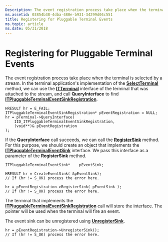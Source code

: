 ```yaml
---
Description: The event registration process take place when the terminal is selected by a stream.
ms.assetid: 03854b38-4dba-480e-b931-34299d04c551
title: Registering for Pluggable Terminal Events
ms.topic: article
ms.date: 05/31/2018
---
```


# Registering for Pluggable Terminal Events

The event registration process take place when the terminal is selected by a stream. In the terminal application's implementation of the [**SelectTerminal**](https://msdn.microsoft.com/library/ms732429(v=VS.85).aspx) method, we can use the [**ITTerminal**](https://msdn.microsoft.com/library/ms732646(v=VS.85).aspx) interface of the terminal that was attached to the stream, and call **QueryInterface** to find [**ITPluggableTerminalEventSinkRegistration**](/windows/desktop/api/msp/nn-msp-itpluggableterminaleventsinkregistration).

``` syntax
HRESULT hr = E_FAIL;
ITPluggableTerminalEventSinkRegistration* pEventRegistration = NULL;
hr = pTerminal->QueryInterface( 
    IID_ITPluggableTerminalEventSinkRegistration,
    (void**)& pEventRegistration
);
```

If the **QueryInterface** call succeeds, we can call the [**RegisterSink**](/windows/desktop/api/msp/nf-msp-itpluggableterminaleventsinkregistration-registersink) method. For this purpose, we should create an object that implements the [**ITPluggableTerminalEventSink**](/windows/desktop/api/msp/nn-msp-itpluggableterminaleventsink) interface. We pass this interface as a parameter of the **RegisterSink** method.

``` syntax
ITPluggableTerminalEventSink*    pEventSink;

HRESULT hr = CreateEventSink( &pEventSink);
// If (hr != S_OK) process the error here. 

hr = pEventRegistration->RegisterSink( pEventSink );
// If (hr != S_OK) process the error here. 
```

The terminal that implements the [**ITPluggableTerminalEventSinkRegistration**](/windows/desktop/api/msp/nn-msp-itpluggableterminaleventsinkregistration) call will store the interface. The pointer will be used when the terminal will fire an event.

The event sink can be unregistered using [**UnregisterSink**](/windows/desktop/api/msp/nf-msp-itpluggableterminaleventsinkregistration-unregistersink).

``` syntax
hr = pEventRegistration->UnregisterSink();
// If (hr != S_OK) process the error here.
```

 

 



